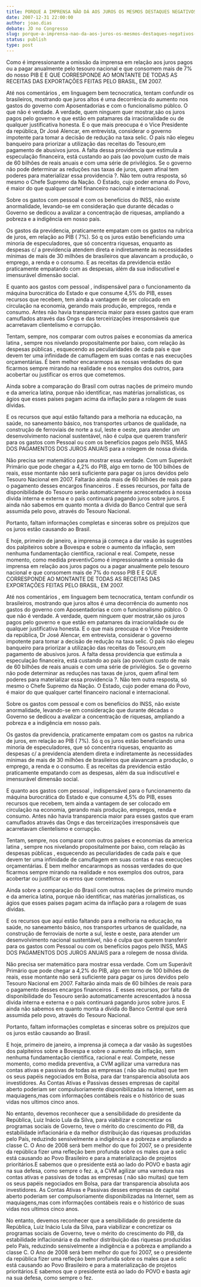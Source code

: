 ```yaml
---
title: PORQUE A IMPRENSA NÃO DÁ AOS JUROS OS MESMOS DESTAQUES NEGATIVOS QUE DÁ AOS APOSENTADOS
date: 2007-12-31 22:00:00
author: joao.dias
debate: JD no Congresso
slug: porque-a-imprensa-nao-da-aos-juros-os-mesmos-destaques-negativos-que-da-aos-aposentados
status: publish 
type: post
---
```


Como é impressionante a omissão da imprensa em relação aos juros pagos ou a pagar anualmente pelo tesouro nacional e que consomem mais de 7% do nosso PIB E E QUE CORRESPONDE AO MONTANTE DE TODAS AS RECEITAS DAS EXPORTAÇÕES FEITAS PELO BRASIL, EM 2007.   

  

Até nos comentários , em linguagem bem tecnocratica, tentam confundir os brasileiros, mostrando que juros altos é uma decorrência do aumento nos gastos do governo com Aposentadorias e com o funcionalismo públco. O que não é verdade. A verdade, quem ninguem quer mostrar,são os juros pagos pelo governo e que estão em patamares da irracionalidade ou de qualquer justificativa honesta. E o que mais preocupa é o Vice Presidente da república, Dr José Alencar, em entrevista, considerar o governo impotente para tomar a decisão de redução na taxa selic. O país não elegeu banqueiro para priorizar a utilização das receitas do Tesouro,em pagamento de abusivos juros. A falta dessa providencia que estimula a especulação financeira, está custando ao país (ao povo)um custo de mais de 60 bilhões de reais anuais e com uma série de privilégios. Se o governo não pode determinar as reduções nas taxas de juros, quem afinal tem poderes para materializar essa providencia ?. Não tem outra resposta, só mesmo o Chefe Supremo da Nação. O Estado, cujo poder emana do Povo, é maior do que qualquer cartel financeiro nacional e internacional.   

  

Sobre os gastos com pessoal e com os benefícios do INSS, não existe anormalidade, levando-se em consideração que durante décadas o Governo se dedicou a avalizar a concentração de riquesas, ampliando a pobreza e a indigência em nosso país.   

  

Os gastos da previdencia, praticamente empatam com os gastos na rubrica de juros, em relação ao PIB ( 7%). Só q os juros estão beneficiando uma minoria de especuladores, que só concentra riquesas, enquanto as despesas c/ a previdencia atendem direta e indiretamente às necessidades mínimas de mais de 30 milhões de brasileiros que alavancam a produção, o emprego, a renda e o consumo. E as receitas da previdencia estão praticamente empatando com as despesas, além da sua indiscutível e imensurável dimensão social.   

  

E quanto aos gastos com pessoal , indispensável para o funcionamento da máquina burocrática do Estado e que consume 4,5% do PIB, esses recursos que recebem, tem ainda a vantagem de ser colocado em circulação na economia, gerando mais produção, empregos, renda e consumo. Antes não havia transparencia maior para esses gastos que eram camuflados através das Ongs e das terceirizações irresponsáveis que acarretavam clientelismo e corrupção.   

  

Tentam, sempre, nos comparar com outros países e economias da america latina , sempre nos nivelando propositalmente por baixo, com relação às despesas públicas , esquecendo as peculiaridades de cada país e que devem ter uma infinidade de camuflagem em suas contas e nas execuções orçamentárias. É bem melhor encararmops as nossas verdades do que ficarmos sempre mirando na realidade e nos exemplos dos outros, para acobertar ou justificar os erros que cometemos.   

  

Ainda sobre a comparação do Brasil com outras nações de primeiro mundo e da america latina, porque não identificar, nas matérias jornalisticas, os ágios que esses países pagam acima da inflação para a rolagem de suas dívidas.   

  

E os recursos que aquí estão faltando para a melhoria na educação, na saúde, no saneamento básico, nos transportes urbanos de qualidade, na construção de ferroviais de norte a sul, leste e oeste, para atender um desenvolvimento nacional sustentável, não é culpa que querem transferir para os gastos com Pessoal ou com os benefícios pagos pelo INSS, MAS DOS PAGAMENTOS DOS JUROS ANUAIS para a rolegem de nossa dívida.   

  

Não precisa ser matemático para mostrar essa verdade. Com um Superávit Primário que pode chegar a 4,2% do PIB, algo em torno de 100 bilhões de reais, esse montante não será suficiente para pagar os juros devidos pelo Tesouro Nacional em 2007. Faltarão ainda mais de 60 bilhões de reais para o pagamento desses encargos financeiros . E esses recursos, por falta de disponibilidade do Tesouro serão automaticamente acrescentados à nossa divida interna e externa e o país continuará pagando juros sobre juros. E ainda não sabemos em quanto monta a dívida do Banco Central que será assumida pelo povo, através do Tesouro Nacional.   

  

Portanto, faltam informações completas e sinceras sobre os prejuízos que os juros estão causando ao Brasil.   

  

E hoje, primeiro de janeiro, a imprensa já começa a dar vasão às sugestões dos palpiteiros sobre a Bovespa e sobre o aumento da inflação, sem nenhuma fundamentação científica, racional e real. Compete, nesse momento, como medida preventivComo é impressionante a omissão da imprensa em relação aos juros pagos ou a pagar anualmente pelo tesouro nacional e que consomem mais de 7% do nosso PIB E E QUE CORRESPONDE AO MONTANTE DE TODAS AS RECEITAS DAS EXPORTAÇÕES FEITAS PELO BRASIL, EM 2007.   

  

Até nos comentários , em linguagem bem tecnocratica, tentam confundir os brasileiros, mostrando que juros altos é uma decorrência do aumento nos gastos do governo com Aposentadorias e com o funcionalismo públco. O que não é verdade. A verdade, quem ninguem quer mostrar,são os juros pagos pelo governo e que estão em patamares da irracionalidade ou de qualquer justificativa honesta. E o que mais preocupa é o Vice Presidente da república, Dr José Alencar, em entrevista, considerar o governo impotente para tomar a decisão de redução na taxa selic. O país não elegeu banqueiro para priorizar a utilização das receitas do Tesouro,em pagamento de abusivos juros. A falta dessa providencia que estimula a especulação financeira, está custando ao país (ao povo)um custo de mais de 60 bilhões de reais anuais e com uma série de privilégios. Se o governo não pode determinar as reduções nas taxas de juros, quem afinal tem poderes para materializar essa providencia ?. Não tem outra resposta, só mesmo o Chefe Supremo da Nação. O Estado, cujo poder emana do Povo, é maior do que qualquer cartel financeiro nacional e internacional.   

  

Sobre os gastos com pessoal e com os benefícios do INSS, não existe anormalidade, levando-se em consideração que durante décadas o Governo se dedicou a avalizar a concentração de riquesas, ampliando a pobreza e a indigência em nosso país.   

  

Os gastos da previdencia, praticamente empatam com os gastos na rubrica de juros, em relação ao PIB ( 7%). Só q os juros estão beneficiando uma minoria de especuladores, que só concentra riquesas, enquanto as despesas c/ a previdencia atendem direta e indiretamente às necessidades mínimas de mais de 30 milhões de brasileiros que alavancam a produção, o emprego, a renda e o consumo. E as receitas da previdencia estão praticamente empatando com as despesas, além da sua indiscutível e imensurável dimensão social.   

  

E quanto aos gastos com pessoal , indispensável para o funcionamento da máquina burocrática do Estado e que consume 4,5% do PIB, esses recursos que recebem, tem ainda a vantagem de ser colocado em circulação na economia, gerando mais produção, empregos, renda e consumo. Antes não havia transparencia maior para esses gastos que eram camuflados através das Ongs e das terceirizações irresponsáveis que acarretavam clientelismo e corrupção.   

  

Tentam, sempre, nos comparar com outros países e economias da america latina , sempre nos nivelando propositalmente por baixo, com relação às despesas públicas , esquecendo as peculiaridades de cada país e que devem ter uma infinidade de camuflagem em suas contas e nas execuções orçamentárias. É bem melhor encararmops as nossas verdades do que ficarmos sempre mirando na realidade e nos exemplos dos outros, para acobertar ou justificar os erros que cometemos.   

  

Ainda sobre a comparação do Brasil com outras nações de primeiro mundo e da america latina, porque não identificar, nas matérias jornalisticas, os ágios que esses países pagam acima da inflação para a rolagem de suas dívidas.   

  

E os recursos que aquí estão faltando para a melhoria na educação, na saúde, no saneamento básico, nos transportes urbanos de qualidade, na construção de ferroviais de norte a sul, leste e oeste, para atender um desenvolvimento nacional sustentável, não é culpa que querem transferir para os gastos com Pessoal ou com os benefícios pagos pelo INSS, MAS DOS PAGAMENTOS DOS JUROS ANUAIS para a rolegem de nossa dívida.   

  

Não precisa ser matemático para mostrar essa verdade. Com um Superávit Primário que pode chegar a 4,2% do PIB, algo em torno de 100 bilhões de reais, esse montante não será suficiente para pagar os juros devidos pelo Tesouro Nacional em 2007. Faltarão ainda mais de 60 bilhões de reais para o pagamento desses encargos financeiros . E esses recursos, por falta de disponibilidade do Tesouro serão automaticamente acrescentados à nossa divida interna e externa e o país continuará pagando juros sobre juros. E ainda não sabemos em quanto monta a dívida do Banco Central que será assumida pelo povo, através do Tesouro Nacional.   

  

Portanto, faltam informações completas e sinceras sobre os prejuízos que os juros estão causando ao Brasil.   

  

E hoje, primeiro de janeiro, a imprensa já começa a dar vasão às sugestões dos palpiteiros sobre a Bovespa e sobre o aumento da inflação, sem nenhuma fundamentação científica, racional e real. Compete, nesse momento, como medida preventiva, a CVM agilizar uma varredura nas contas ativas e passivas de todas as empresas ( não são muitas) que tem os seus papéis negociados em Bolsa, para dar transparencia absoluta aos investidores. As Contas Ativas e Passivas desses empresas de capital aberto poderiam ser compulsoriamente disponibilizadas na Internet, sem as maquiagens,mas com informações contábeis reais e o histórico de suas vidas nos ultimos cinco anos.   

  

No entanto, devemos reconhecer que a sensibilidade do presidente da República, Luiz Inácio Lula da Silva, para viabilizar e concretizar os programas sociais de Governo, teve o mérito do crescimento do PIB, da estabilidade inflacionária e da melhor distribuição das riquesas produzidas pelo País, reduzindo sensivelmente a indigência e a pobreza e ampliando a classe C. O Ano de 2008 será bem melhor do que foi 2007, se o presidente da república fizer uma refleção bem profunda sobre os males que a selic está causando ao Povo Brasileiro e para a materialização de projetos prioritários.E sabemos que o presidente está ao lado do POVO e basta agir na sua defesa, como sempre o fez. a, a CVM agilizar uma varredura nas contas ativas e passivas de todas as empresas ( não são muitas) que tem os seus papéis negociados em Bolsa, para dar transparencia absoluta aos investidores. As Contas Ativas e Passivas desses empresas de capital aberto poderiam ser compulsoriamente disponibilizadas na Internet, sem as maquiagens,mas com informações contábeis reais e o histórico de suas vidas nos ultimos cinco anos.   

  

No entanto, devemos reconhecer que a sensibilidade do presidente da República, Luiz Inácio Lula da Silva, para viabilizar e concretizar os programas sociais de Governo, teve o mérito do crescimento do PIB, da estabilidade inflacionária e da melhor distribuição das riquesas produzidas pelo País, reduzindo sensivelmente a indigência e a pobreza e ampliando a classe C. O Ano de 2008 será bem melhor do que foi 2007, se o presidente da república fizer uma refleção bem profunda sobre os males que a selic está causando ao Povo Brasileiro e para a materialização de projetos prioritários.E sabemos que o presidente está ao lado do POVO e basta agir na sua defesa, como sempre o fez.
